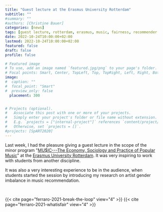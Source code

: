 ```yaml
---
title: "Guest lecture at the Erasmus University Rotterdam"
subtitle: ""
#summary: ""
#authors: [Christine Bauer]
categories: [news]
tags: [guest lecture, rotterdam, erasmus, music, fairness, recommender systems, gender imbalance]
date: 2022-10-24T10:00:00+02:00
lastmod: 2022-10-24T10:00:00+02:00
featured: false
draft: false
profile: false

# Featured image
# To use, add an image named `featured.jpg/png` to your page's folder.
# Focal points: Smart, Center, TopLeft, Top, TopRight, Left, Right, BottomLeft, Bottom, BottomRight.
image:
#  caption: ""
#  focal_point: "Smart"
#  preview_only: false
  placement: 300


# Projects (optional).
#   Associate this post with one or more of your projects.
#   Simply enter your project's folder or file name without extension.
#   E.g. `projects = ["internal-project"]` references `content/project/deep-learning/index.md`.
#   Otherwise, set `projects = []`.
#projects: [SpART2020]
---
```


Last week, I had the pleasure giving a guest lecture in the scope of the minor program "[MU$IC---The Economy, Sociology and Practice of Popular Music](https://www.eur.nl/en/minor/muic)" at the [Erasmus University Rotterdam](https://www.eur.nl/en/). It was very inspiring to work with students from another discipline.

It was also a very interesting experience to be in the audience, when students started the session by introducing my research on artist gender imbalance in music recommendation.

<br>

{{< cite page="ferraro-2021-break-the-loop" view="4" >}}
{{< cite page="ferraro-2021-whatisfair" view="4" >}}